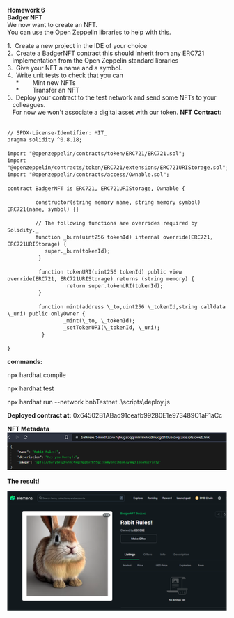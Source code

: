 **Homework 6**  
**Badger NFT**  
We now want to create an NFT.    
You can use the Open Zeppelin libraries to help with this.

1\.  Create a new project in the IDE of your choice  
2\.  Create a BadgerNFT contract this should inherit from any ERC721    
   implementation from the Open Zeppelin standard libraries  
3\.  Give your NFT a name and a symbol.  
4\.  Write unit tests to check that you can  
     \*        Mint new NFTs   
     \*        Transfer an NFT  
5\.  Deploy your contract to the test network and send some NFTs to your    
   colleagues.    
   For now we won't associate a digital asset with our token.
**NFT Contract:**
```solidity

// SPDX-License-Identifier: MIT_
pragma solidity ^0.8.18;

import "@openzeppelin/contracts/token/ERC721/ERC721.sol";
import "@openzeppelin/contracts/token/ERC721/extensions/ERC721URIStorage.sol";
import "@openzeppelin/contracts/access/Ownable.sol";

contract BadgerNFT is ERC721, ERC721URIStorage, Ownable {

         constructor(string memory name, string memory symbol) ERC721(name, symbol) {}

         // The following functions are overrides required by Solidity._
         function _burn(uint256 tokenId) internal override(ERC721, ERC721URIStorage) {
            super._burn(tokenId);
          }
          
          function tokenURI(uint256 tokenId) public view override(ERC721, ERC721URIStorage) returns (string memory) {
                   return super.tokenURI(tokenId);
          }
  
          function mint(address \_to,uint256 \_tokenId,string calldata \_uri) public onlyOwner {
                  _mint(\_to, \_tokenId);
                  _setTokenURI(\_tokenId, \_uri);
           }

}
```
**commands:** 

npx hardhat compile

npx hardhat test

npx hardhat run --network bnbTestnet .\\scripts\\deploy.js 

**Deployed contract at:** 0x64502B1ABad91ceafb99280E1e973489C1aF1aCc

**NFT Metadata**  
![](https://github.com/sergiotechx/bnbchainzero2hero/blob/main/homework6/metadata.PNG?raw=true)

**The result!**

![](https://github.com/sergiotechx/bnbchainzero2hero/blob/main/homework6/BunnyRules.PNG?raw=true)
